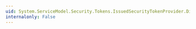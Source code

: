 ```yaml
---
uid: System.ServiceModel.Security.Tokens.IssuedSecurityTokenProvider.Dispose
internalonly: False
---
```

